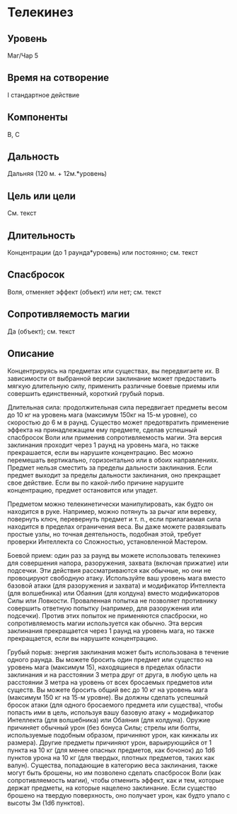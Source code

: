 # Телекинез

## Уровень
Маг/Чар 5
## Время на сотворение
I стандартное действие
## Компоненты
В, С
## Дальность
Дальняя (120 м. + 12м.*уровень)
## Цель или цели
См. текст
## Длительность
Концентрации (до 1 раунда\*уровень) или постоянно; см. текст
## Спасбросок
Воля, отменяет эффект (объект) или нет; см. текст
## Сопротивляемость магии
Да (объект); см. текст
## Описание
Концентрируясь на предметах или существах, вы передвигаете их. В зависимости от выбранной версии заклинание может предоставить мягкую длительную силу, применить различные боевые приемы или совершить единственный, короткий грубый порыв.

Длительная сила: продолжительная сила передвигает предметы весом до 10 кг на уровень мага (максимум 150кг на 15-м уровне), со скоростью до 6 м в раунд. Существо может предотвратить применение эффекта на принадлежащем ему предмете, сделав успешный спасбросок Воли или применив сопротивляемость магии. Эта версия заклинания проходит через 1 раунд на уровень мага, но также прекрашается, если вы нарушите концентрацию. Вес можно перемешать вертикально, горизонтально или в обоих направлениях. Предмет нельзя сместить за пределы дальности заклинания. Если предмет выходит за пределы дальности заклинания, оно прекращает свое действие. Если вы по какой-либо причине нарушите концентрацию, предмет остановится или упадет.

Предметом можно телекинетически манипулировать, как будто он находится в руке. Например, можно потянуть за рычаг или веревку, повернуть ключ, перевернуть предмет и т. п., если прилагаемая сила находится в пределах ограничения веса. Вы даже можете развязывать простые узлы, но точная деятельность, подобная этой, требует проверки Интеллекта со Сложностью, установленной Мастером.

Боевой прием: один раз за раунд вы можете использовать телекинез для совершения напора, разоружения, захвата (включая прижатие) или подсечки. Эти действия рассматриваются как обычные, но они не провоцируют свободную атаку. Используйте ваш уровень мага вместо базовой атаки (для разоружения и захвата) и модификатор Интеллекта (для волшебника) или Обаяния (для колдуна) вместо модификаторов Силы или Ловкости. Проваленная попытка не позволяет противнику совершить ответную попытку (например, для разоружения или подсечки). Против этих попыток не применяются спасброски, но сопротивляемость магии используется как обычно. Эта версия заклинания прекращается через 1 раунд на уровень мага, но также прекращается, если вы нарушите концентрацию.

Грубый порыв: энергия заклинания может быть использована в течение одного раунда. Вы можете бросить один предмет или существо на уровень мага (максимум 15), находящиеся в пределах области заклинания и на расстоянии 3 метра друг от друга, в любую цель на расстоянии 3 метра на уровень от всех бросаемых предметов или существ. Вы можете бросить общий вес до 10 кг на уровень мага (максимум 150 кг на 15-м уровне). Вы должны сделать успешный бросок атаки (для одного бросаемого предмета или существа), чтобы попасть ими в цель, используя вашу базовую атаку + модификатор Интеллекта (для волшебника) или Обаяния (для колдуна). Оружие причиняет обычный урон (без бонуса Силы; стрелы или болты, используемые подобным образом, причиняют урон, как кинжалы их размера). Другие предметы причиняют урон, варьирующийся от 1 пункта на 10 кг (для менее опасных предметов, как бочонок) до 1d6 пунктов урона на 10 кг (для твердых, плотных предметов, таких как валун). Существа, попадающие в категорию веса заклинания, также могут быть брошены, но им позволено сделать спасбросок Воли (как сопротивляемость магии), чтобы отменить эффект, как и тем, которые держат предметы, на которые нацелено заклинание. Если существо брошено на твердую поверхность, оно получает урон, как будто упало с высоты 3м (1d6 пунктов).